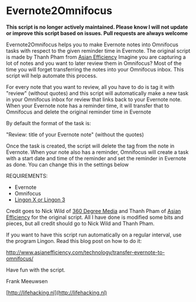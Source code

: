# Evernote2Omnifocus

**This script is no longer actively maintained. Please know I will not update or improve this script based on issues. Pull requests are always welcome**

Evernote2Omnifocus helps you to make Evernote notes into Omnifocus tasks with respect to the given reminder time in Evernote.
The original script is made by Thanh Pham from [Asian Efficiency](http://www.asianefficiency.com)
Imagine you are capturing a lot of notes and you want to later review them in Omnifocus? Most of the time you will forget transferring the notes into your Omnifocus inbox. This script will help automate this process.

For every note that you want to review, all you have to do is tag it with "review" (without quotes) and this script will 
automatically make a new task in your Omnifocus inbox for review that links back to your Evernote note. When your Evernote note has a reminder time, it will transfer that to Omnifocus and delete the original reminder time in Evernote

By default the format of the task is:

"Review: title of your Evernote note" (without the quotes)

Once the task is created, the script will delete the tag from 
the note in Evernote.
When your note also has a reminder, Omnifocus will create a task with a 
start date and time of the reminder and set the reminder in Evernote as done. 
You can change this in the settings below

REQUIREMENTS:
* Evernote
* Omnifocus
* [Lingon X or Lingon 3](http://www.peterborgapps.com/lingon)

Credit goes to Nick Wild of [360 Degree Media](www.360degreesmedia.com/) and Thanh Pham 
of [Asian Efficiency](www.asianefficiency.com) for the original script. All I have done is modified some bits and pieces, 
but all credit should go to Nick Wild and Thanh Pham.

If you want to have this script run automatically on a regular interval, use the program Lingon. Read this blog post on how to do it:

http://www.asianefficiency.com/technology/transfer-evernote-to-omnifocus/

Have fun with the script. 

Frank Meeuwsen

[http://lifehacking.nl](http://lifehacking.nl)
